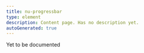 ```yaml
---
title: nu-progressbar
type: element
description: Content page. Has no description yet.
autoGenerated: true
---
```


Yet to be documented
